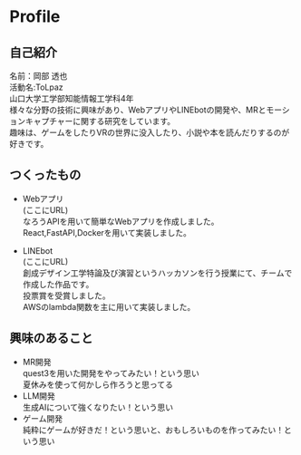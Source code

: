 # Profile
## 自己紹介
名前：岡部 透也  
活動名:ToLpaz  
山口大学工学部知能情報工学科4年  
様々な分野の技術に興味があり、WebアプリやLINEbotの開発や、MRとモーションキャプチャーに関する研究をしています。  
趣味は、ゲームをしたりVRの世界に没入したり、小説や本を読んだりするのが好きです。  

## つくったもの
* Webアプリ  
(ここにURL)  
なろうAPIを用いて簡単なWebアプリを作成しました。  
React,FastAPI,Dockerを用いて実装しました。  

* LINEbot  
(ここにURL)  
創成デザイン工学特論及び演習というハッカソンを行う授業にて、チームで作成した作品です。  
投票賞を受賞しました。  
AWSのlambda関数を主に用いて実装しました。  

## 興味のあること
* MR開発  
quest3を用いた開発をやってみたい！という思い  
夏休みを使って何かしら作ろうと思ってる  
* LLM開発  
生成AIについて強くなりたい！という思い  
* ゲーム開発  
純粋にゲームが好きだ！という思いと、おもしろいものを作ってみたい！という思い  
